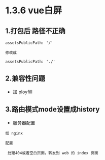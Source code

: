 # 1.3.6 vue白屏


## 1.打包后 路径不正确

```
assetsPublicPath: '/'   

修改成

assetsPublicPath: './'
```


## 2.兼容性问题

- 加 ployfill


## 3.路由模式mode设置成history

- 服务器配置 
```
如 nginx

配置 

 处理404或者空白页面，转发到 web 的 index 页面
```
